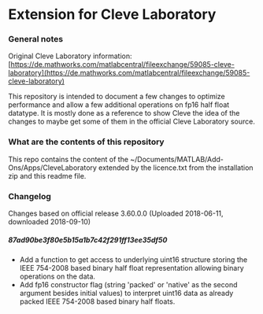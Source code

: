 # Extension for Cleve Laboratory

### General notes
Original Cleve Laboratory information: [https://de.mathworks.com/matlabcentral/fileexchange/59085-cleve-laboratory](https://de.mathworks.com/matlabcentral/fileexchange/59085-cleve-laboratory)

This repository is intended to document a few changes to optimize performance and allow a few additional operations on fp16 half float datatype. It is mostly done as a reference to show Cleve the idea of the changes to maybe get some of them in the official Cleve Laboratory source.

### What are the contents of this repository
This repo contains the content of the ~/Documents/MATLAB/Add-Ons/Apps/CleveLaboratory extended by the licence.txt from the installation zip and this readme file.

### Changelog

Changes based on official release 3.60.0.0 (Uploaded 2018-06-11, downloaded 2018-09-10)

##### 87ad90be3f80e5b15a1b7c42f291ff13ee35df50
* Add a function to get access to underlying uint16 structure storing the IEEE 754-2008 based binary half float representation allowing binary operations on the data.
* Add fp16 constructor flag (string 'packed' or 'native' as the second argument besides initial values) to interpret uint16 data as already packed IEEE 754-2008 based binary half floats.
